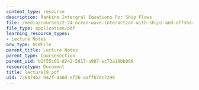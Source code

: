 ```yaml
---
content_type: resource
description: Rankine Intergral Equations For Ship Flows
file: /media/courses/2-24-ocean-wave-interaction-with-ships-and-offshore-energy-systems-13-022-spring-2002/720474b2942f4a0def2baaffb7dc7299_lecture19.pdf
file_type: application/pdf
learning_resource_types:
- Lecture Notes
ocw_type: OCWFile
parent_title: Lecture Notes
parent_type: CourseSection
parent_uid: b1f55c02-d242-5d17-a987-ec73a18bb098
resourcetype: Document
title: lecture19.pdf
uid: 720474b2-942f-4a0d-ef2b-aaffb7dc7299
---
```

